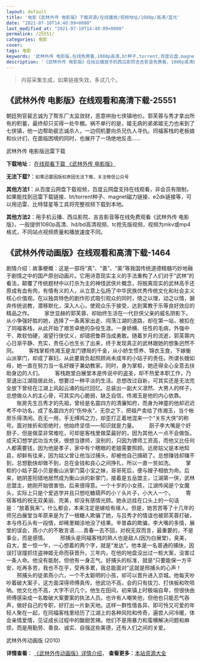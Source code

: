 ```yaml
---
layout: default
title: '电影《武林外传 电影版》下载资源/在线播放/视频地址/1080p/高清/蓝光'
date: "2021-07-10T14:40:09+0800"
last_modified_at: "2021-07-10T14:40:09+0800"
permalink: /25551/
categories: 电影
cover:
tags: 电影
keywords: '武林外传 电影版,在线免费看,1080p高清,bt种子,torrent,百度云盘,magnet,磁力链,迅雷下载资源'
description: '《武林外传 电影版》在线云播放手机西瓜影院吉吉影音免费看，1080p高清bd/hd未删减完整版和tc抢先枪版，mkv/mp4格式，附带bt/torrent种子、magnet/磁力链、百度云盘、网盘资源迅雷下载链接'
---
```


>内容采集生成，如果链接失效，多试几个。


## 《武林外传 电影版》在线观看和高清下载-25551

朝廷狗官裴志诚为了帮东厂太监敛财，恶意哄抬七侠镇地价。郭芙蓉与秀才拿出所有的积蓄，最终却只买得一处牛棚。祸不单行的是，姬无病的弟弟姬无力也来到了七侠镇，他一边帮助裴志诚杀人，一边伺机要向杀兄仇人寻仇。同福客栈的老板娘和伙计们，在面临困境的同时，也展开了一场绝地反击&hellip;…


武林外传 电影版迅雷下载

**下载地址**： [在线观看下载 《武林外传 电影版》](https://www.993dy.com//vod-detail-id-22589.html) 


**无法下载?**：`如果迅雷因版权原因无法下载，关注微信公众号 `

**其他方法1**：从百度云网盘下载视频，百度云网盘支持在线观看，非会员有限制，如果能找到迅雷下载链接、bt/torrent种子、magnet磁力链接、e2dk链接等，可以用迅雷、比特彗星等工具将完整视频下载到本地。

**其他方法2**：用手机云播、西瓜影院、吉吉影音等在线免费观看《武林外传 电影版》，一般提供1080p高清、hd/bd高清视频、tc抢先版视频，视频为mkv或mp4格式，不同站点视频质量和播放速度不同。


## 《武林外传动画版》在线观看和高清下载-1464

剧情介绍：故事梗概：这是一部将“真”、“善”、“美”等我国传统道德精髓巧妙地融于剧情之中的国产原创动画片。它用诗意现实主义的手法重构了人们对于“武林”的看法，颠覆了传统题材中以打杀为主的神怪武侠片概念，将脱离现实的武林高手还原成有血有肉，有情有义的人，从立意上弘扬了中华民族优秀传统文化和社会主义核心价值观。在以独具特色的剧作形式吸引观众的同时，晓之以理，动之以情，摒弃传统说教，潜移默化，深入人心，使观众乐于接受，达到寓教于乐等良好效应的精品之作。   　　家世显赫的郭芙蓉，却始终生活在一代巨侠父亲的威名阴影下。从小争强好胜的她，选择了一条离家出走、闯荡江湖的道路，却在第一站，被扣在了同福客栈，从此开始了艰苦卓绝的杂役生涯。一身娇横、任性的毛病，外强中干、欺软怕硬，渴望行侠仗义，却错把鲁莽当成勇敢。随着岁月的流逝，郭芙蓉内心日渐平静、充实，责任心也生长了出来，终于发现真正的武林跟她的想象迥然不同。   　　客栈掌柜佟湘玉是龙门镖局的千金，从小娇生惯养、锦衣玉食，下嫁衡山派掌门，却成了寡妇，从此要肩负起照顾尚未成年的小姑子的责任。所谓长嫂如母，她一直在努力当一名好嫂子兼幼教家。同时，身为掌柜，她还得全心全意去扶助身边的人们。   　　客栈跑堂白展堂本是传说中的盗圣，却不热爱本职工作，乃至退出江湖隐居此处，想要过一种平淡的生活。总想改过自新，可其实还是无法完全放下曾经在江湖上风起云涌的灿烂回忆。总装出一副大义凛然、大男人的样子，总想做众人的主心骨，可其实内心脆弱，缺乏自信，佟湘玉是他的内心依靠。   　　账房先生吕秀才的先祖，曾经是名震四方的清廉知府，而身为神童的他却迟迟考不中功名，成了名震四方的“伤仲永”，无奈之下，把祖产卖给了佟湘玉，当个帐房乐得清闲。百无一用，手无缚鸡之力，却歪打正着地混来一个“关东大侠”的称号。面对挫折和拒绝时，他始终坚信——知识就是力量。   　　厨子李大嘴是个好厨子，但是做菜非常难吃，可却是客栈里做菜最好的，因为其他人一点不会做饭。成天幻想学武功当大侠，很想当镖师，没别的，只因为镖师工资高，而他又比任何人都需要钱，因为他是孝子，家中有个瞎眼的老娘需要照顾。远房姑父是本地知县，却鲜有往来，因为姑父曾让他当过捕头，却被他自己搞砸了。总想赚钱却赚不到，总想勤快却做不到，总在金钱和良心之间挣扎，所以一直一贫如洗。   　　掌柜的小姑子莫小贝是衡山派掌门莫小宝之妹，哥哥死后，便与嫂子相依为命。后来，她阴差阳错地居然成为衡山派的新掌门，接着是五岳盟主，江湖第一侠，武林总盟主，她刚开始很害怕，后来很得意。一个十岁的小女孩，江湖传闻是个女魔头，实际上只是个爱逃学并且只想吃糖葫芦的小丫头片子，小大人一个。   　　寄宿客栈的祝无双美丽、完美，却没有感情光顾。她永远挂在口头上的一句话是：“放着我来”。什么都会，本来注定是嫁给有缘人。但是，她苦苦等了十几年的师兄白展堂当年原来是为了一根糖人欺骗了她，与吕秀才的情谊也被郭芙蓉打破，本与佟石头有一段情，却稀里糊涂地没了结果。辛普森的欺骗，李大嘴的多情，展堂的误会，燕小六的不敢言语……青春一去不回，对祝无双而言，最重要的，不是事业，而是感情。   　　邢捕头是同福客栈的熟人也是敌人(因为白展堂)，臭美，自大，爱一惊一乍，一心想着的两个字，就是“发达”。他本是一名普通的捕快，因误打误撞抓住盗神姬无命而获晋升。三年内，在他的地盘没出过一桩大案，没害过一条人命。他没有能耐，但他有一身正气。好捕头的标准，就是“只要能保一方平安，吃再多苦，我也不在乎，受再多累，我总能面对”这就是邢捕头的心声！   　　邢捕头的徒弟燕小六，一个不太聪明的小孩，却可以晋升进入京城。他每天吵吵着破大案子，这方面深得师傅真传。他武功不高，会的只有拔刀、打快板和吹唢呐。他文化也不高，大字不识几个。他生在田间，初来镇上时极端自卑，但很快由师傅感染成一名敢破大案要案的执法人员。也许有人嘲笑他，但他也只能忍气吞声，做好自己的专职，好打出一片新天地。这样一群性情各异、即可怜又可爱的年轻人聚在一起，在同福客栈里经历了江湖上的各种风险和传奇，遍尝人间冷暖，体会亲情爱情，见证成长过程中的酸甜苦辣。他们不是用暴力和蛮横解决问题和麻烦，而是用勤劳、善良、诚实、自强这些美德，还有人们之间的关爱。


武林外传动画版 (2010)

**详情查看**： [《武林外传动画版》详情介绍](/movie/1464/)， **查看更多**：[本站资源大全](/movie/t/all/)

